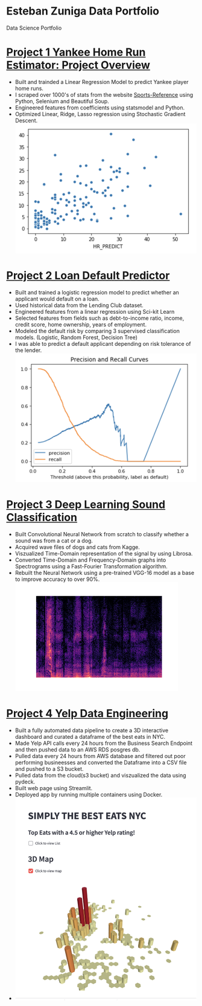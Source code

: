 # Esteban Zuniga Data Portfolio 
Data Science Portfolio

# [Project 1 Yankee Home Run Estimator: Project Overview](https://github.com/Ezuniga13/Home-Run-regression)

- Built and trainded a Linear Regression Model to predict Yankee player home runs.
- I scraped over 1000's of stats from the website [Sports-Reference](https://www.sports-reference.com) using Python, Selenium and Beautiful Soup. 
- Engineered features from coefficients using statsmodel and Python.
- Optimized Linear, Ridge, Lasso regression using Stochastic Gradient Descent.
![Main Page!](/images/hr_scatter.png)

# [Project 2 Loan Default Predictor ](https://github.com/Ezuniga13/loan-classification)

- Built and trained a logistic regression model to predict whether an applicant would default on a loan.
- Used historical data from the Lending Club dataset.
- Engineered features from a linear regression using Sci-kit Learn
- Selected features from fields such as debt-to-income ratio, income, credit score, home ownership, years of employment.
- Modeled the default risk by comparing 3 supervised classification models. (Logistic, Random Forest, Decision Tree)
- I was able to predict a default applicant depending on risk tolerance of the lender.
![Main Page!](/images/roc_curve.png)

# [Project 3 Deep Learning Sound Classification ](https://github.com/Ezuniga13/AI-sound-classification-deep-learning)

- Built Convolutional Neural Network from scratch to classify whether a sound was from a cat or a dog.
- Acquired wave files of dogs and cats from Kagge.
- Viszualized Time-Domain representation of the signal by using Librosa.
- Converted Time-Domain and Frequency-Domain graphs into Spectrograms using a Fast-Fourier Transformation algorithm.
- Rebuilt the Neural Network using a pre-trained VGG-16 model as a base to improve accuracy to over 90%.
![Main Page!](/images/cat_7.png)

# [Project 4 Yelp Data Engineering  ](https://github.com/Ezuniga13/Yelp-Data-Engineeering)

- Built a fully automated data pipeline to create a 3D interactive dashboard and curated a dataframe of the best eats in NYC.
- Made Yelp API calls every 24 hours from the Business Search Endpoint and then pushed data to an AWS RDS posgres db.
- Pulled data every 24 hours from AWS database and filtered out poor performing busineesses and converted the Dataframe into a CSV file and pushed to a S3 bucket.
- Pulled data from the cloud(s3 bucket) and viszualized the data using pydeck.
-  Built web page using Streamlit.
-  Deployed app by running multiple containers using Docker.
-  ![Main Page!](/images/simple_map.png)
